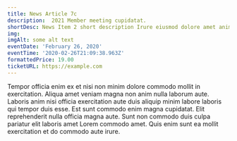 ```yaml
---
title: News Article 7c
description:  2021 Member meeting cupidatat.
shortDesc: News Item 2 short description Irure eiusmod dolore amet anim non laboris amet.
img: 
imgAlt: some alt text
eventDate: 'February 26, 2020'
eventTime: '2020-02-26T21:09:38.963Z'
formattedPrice: 19.00
ticketURL: https://example.com
---
```



Tempor officia enim ex et nisi non minim dolore commodo mollit in exercitation. Aliqua amet veniam magna non anim nulla laborum aute. Laboris anim nisi officia exercitation aute duis aliquip minim labore laboris qui tempor duis esse. Est sunt commodo enim magna cupidatat. Elit reprehenderit nulla officia magna aute. Sunt non commodo duis culpa pariatur elit laboris amet Lorem commodo amet. Quis enim sunt ea mollit exercitation et do commodo aute irure.